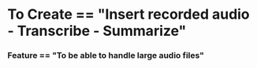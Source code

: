 # To Create == "Insert recorded audio - Transcribe - Summarize"
### Feature == "To be able to handle large audio files"
